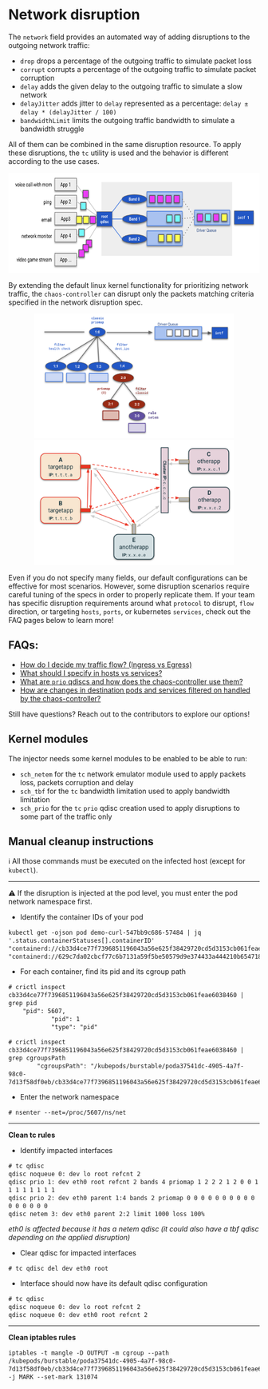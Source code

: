 # Network disruption

The `network` field provides an automated way of adding disruptions to the outgoing network traffic:

* `drop` drops a percentage of the outgoing traffic to simulate packet loss
* `corrupt` corrupts a percentage of the outgoing traffic to simulate packet corruption
* `delay` adds the given delay to the outgoing traffic to simulate a slow network
* `delayJitter` adds jitter to `delay` represented as a percentage: `delay ± delay * (delayJitter / 100)`
* `bandwidthLimit` limits the outgoing traffic bandwidth to simulate a bandwidth struggle

All of them can be combined in the same disruption resource. To apply these disruptions, the `tc` utility is used and the behavior is different according to the use cases.

<p align="center"><kbd>
    <img src="../docs/img/network_prio/pfifo.png" height=200 width=650 />
</kbd></p>

By extending the default linux kernel functionality for prioritizing network traffic, the `chaos-controller` can disrupt only the packets matching criteria specified in the network disruption spec.

<p align="center">
    <kbd>
        <img src="../docs/img/network_prio/traditional_notation.png" height=250 width=400 />
    </kbd>
    <kbd>
        <img src="../docs/img/network_hosts/generic.png" height=250 width=400 />
    </kbd>
</p>

Even if you do not specify many fields, our default configurations can be effective for most scenarios. However, some disruption scenarios require careful tuning of the specs in order to properly replicate them. 
If your team has specific disruption requirements around what `protocol` to disrupt, `flow` direction, or targeting `hosts`, `ports`, or kubernetes `services`, check out the FAQ pages below to learn more!


## FAQs:

* [How do I decide my traffic flow? (Ingress vs Egress)](/docs/network_disruption/flow.md)
* [What should I specify in hosts vs services?](/docs/network_disruption/hosts.md)
* [What are `prio` qdiscs and how does the chaos-controller use them?](/docs/network_disruption/prio.md)
* [How are changes in destination pods and services filtered on handled by the chaos-controller?](/docs/changes_handling.md#network-disruption-dynamic-service-resolution)

Still have questions? Reach out to the contributors to explore our options!

## Kernel modules

The injector needs some kernel modules to be enabled to be able to run:

* `sch_netem` for the `tc` network emulator module used to apply packets loss, packets corruption and delay
* `sch_tbf` for the `tc` bandwidth limitation used to apply bandwidth limitation
* `sch_prio` for the `tc` `prio` qdisc creation used to apply disruptions to some part of the traffic only

## Manual cleanup instructions

:information_source: All those commands must be executed on the infected host (except for `kubectl`).

---

:warning: If the disruption is injected at the pod level, you must enter the pod network namespace first.

* Identify the container IDs of your pod

```
kubectl get -ojson pod demo-curl-547bb9c686-57484 | jq '.status.containerStatuses[].containerID'
"containerd://cb33d4ce77f7396851196043a56e625f38429720cd5d3153cb061feae6038460"
"containerd://629c7da02cbcf77c6b7131a59f5be50579d9e374433a444210b6547186dd5f0d"
```

* For each container, find its pid and its cgroup path

```
# crictl inspect cb33d4ce77f7396851196043a56e625f38429720cd5d3153cb061feae6038460 | grep pid
    "pid": 5607,
            "pid": 1
            "type": "pid"
```

```
# crictl inspect cb33d4ce77f7396851196043a56e625f38429720cd5d3153cb061feae6038460 | grep cgroupsPath
        "cgroupsPath": "/kubepods/burstable/poda37541dc-4905-4a7f-98c0-7d13f58df0eb/cb33d4ce77f7396851196043a56e625f38429720cd5d3153cb061feae6038460",
```

* Enter the network namespace

```
# nsenter --net=/proc/5607/ns/net
```

---

**Clean tc rules**

* Identify impacted interfaces

```
# tc qdisc
qdisc noqueue 0: dev lo root refcnt 2
qdisc prio 1: dev eth0 root refcnt 2 bands 4 priomap 1 2 2 2 1 2 0 0 1 1 1 1 1 1 1 1
qdisc prio 2: dev eth0 parent 1:4 bands 2 priomap 0 0 0 0 0 0 0 0 0 0 0 0 0 0 0 0
qdisc netem 3: dev eth0 parent 2:2 limit 1000 loss 100%
```
*eth0 is affected because it has a netem qdisc (it could also have a tbf qdisc depending on the applied disruption)*

* Clear qdisc for impacted interfaces

```
# tc qdisc del dev eth0 root
```

* Interface should now have its default qdisc configuration

```
# tc qdisc
qdisc noqueue 0: dev lo root refcnt 2
qdisc noqueue 0: dev eth0 root refcnt 2
```

---

**Clean iptables rules**

```
iptables -t mangle -D OUTPUT -m cgroup --path /kubepods/burstable/poda37541dc-4905-4a7f-98c0-7d13f58df0eb/cb33d4ce77f7396851196043a56e625f38429720cd5d3153cb061feae6038460 -j MARK --set-mark 131074
```
